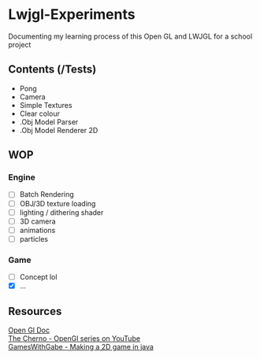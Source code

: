 # Lwjgl-Experiments

Documenting my learning process of this Open GL and LWJGL for a school project

## Contents (/Tests)
- Pong
- Camera
- Simple Textures
- Clear colour
- .Obj Model Parser 
- .Obj Model Renderer 2D

## WOP
### Engine
- [ ] Batch Rendering
- [ ] OBJ/3D texture loading
- [ ] lighting / dithering shader
- [ ] 3D camera
- [ ] animations
- [ ] particles
### Game
- [ ] Concept lol
- [x] …

## Resources
[Open Gl Doc](https://docs.gl) <br>
[The Cherno - OpenGl series on YouTube](https://www.youtube.com/watch?v=W3gAzLwfIP0&list=PLlrATfBNZ98foTJPJ_Ev03o2oq3-GGOS2) <br>
[GamesWithGabe - Making a 2D game in java](https://www.youtube.com/watch?v=VyKE7vz65rY&list=PLtrSb4XxIVbp8AKuEAlwNXDxr99e3woGE)
